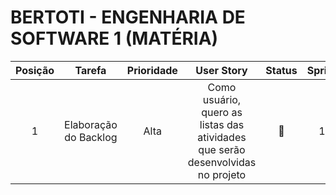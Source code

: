 # BERTOTI - ENGENHARIA DE SOFTWARE 1 (MATÉRIA)

| Posição | Tarefa | Prioridade | User Story | Status | Sprint |
|:-------:|:------:|:----------:|:----------:|:------:|:------:|
|  1      | Elaboração do Backlog| Alta|  Como usuário, quero as listas das atividades que serão desenvolvidas no projeto| 🔨 |1|
